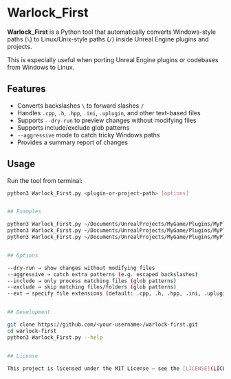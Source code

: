 # Warlock_First

**Warlock_First** is a Python tool that automatically converts Windows-style paths (`\`) to Linux/Unix-style paths (`/`) inside Unreal Engine plugins and projects.  

This is especially useful when porting Unreal Engine plugins or codebases from Windows to Linux.


## Features
- Converts backslashes `\` to forward slashes `/`
- Handles `.cpp`, `.h`, `.hpp`, `.ini`, `.uplugin`, and other text-based files
- Supports `--dry-run` to preview changes without modifying files
- Supports include/exclude glob patterns
- `--aggressive` mode to catch tricky Windows paths
- Provides a summary report of changes


## Usage

Run the tool from terminal:

```bash
python3 Warlock_First.py <plugin-or-project-path> [options]


## Examples

python3 Warlock_First.py ~/Documents/UnrealProjects/MyGame/Plugins/MyPlugin --dry-run
python3 Warlock_First.py ~/Documents/UnrealProjects/MyGame/Plugins/MyPlugin --aggressive
python3 Warlock_First.py ~/Documents/UnrealProjects/MyGame/Plugins/MyPlugin --include "Source/**"


## Options

--dry-run → show changes without modifying files  
--aggressive → catch extra patterns (e.g. escaped backslashes)  
--include → only process matching files (glob patterns)  
--exclude → skip matching files/folders (glob patterns)  
--ext → specify file extensions (default: .cpp, .h, .hpp, .ini, .uplugin)


## Development

git clone https://github.com/<your-username>/warlock-first.git
cd warlock-first
python3 Warlock_First.py --help


## License

This project is licensed under the MIT License – see the [LICENSE](LICENSE) file for details.




